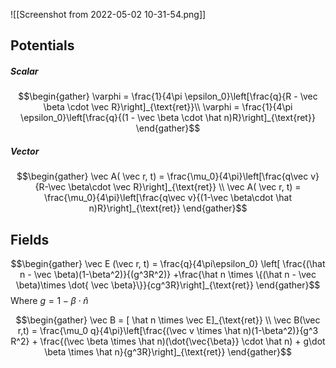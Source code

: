 ![[Screenshot from 2022-05-02 10-31-54.png]]

## Potentials
##### Scalar
$$\begin{gather} \varphi = \frac{1}{4\pi \epsilon_0}\left[\frac{q}{R - \vec \beta \cdot \vec R}\right]_{\text{ret}}\\ \varphi = \frac{1}{4\pi \epsilon_0}\left[\frac{q}{(1 - \vec \beta \cdot \hat n)R}\right]_{\text{ret}} \end{gather}$$

##### Vector
$$\begin{gather} \vec A( \vec r, t) = \frac{\mu_0}{4\pi}\left[\frac{q\vec v}{R-\vec \beta\cdot \vec R}\right]_{\text{ret}} \\ \vec A( \vec r, t) = \frac{\mu_0}{4\pi}\left[\frac{q\vec v}{(1-\vec \beta\cdot \hat n)R}\right]_{\text{ret}} \end{gather}$$
## Fields
$$\begin{gather} \vec E (\vec r, t) = \frac{q}{4\pi\epsilon_0} \left[ \frac{(\hat n - \vec \beta)(1-\beta^2)}{(g^3R^2)} +\frac{\hat n \times \{(\hat n - \vec \beta)\times \dot{ \vec \beta}\}}{cg^3R}\right]_{\text{ret}} \end{gather}$$
Where $g = 1 - \beta \cdot \hat n$ 

$$\begin{gather} \vec B = [ \hat n \times \vec E]_{\text{ret}} \\ \vec B(\vec r,t) = \frac{\mu_0 q}{4\pi}\left[\frac{(\vec v \times \hat n)(1-\beta^2)}{g^3 R^2} + \frac{(\vec \beta \times \hat n)(\dot{\vec{\beta}} \cdot \hat n) + g\dot \beta \times \hat n}{g^3R}\right]_{\text{ret}} \end{gather}$$
